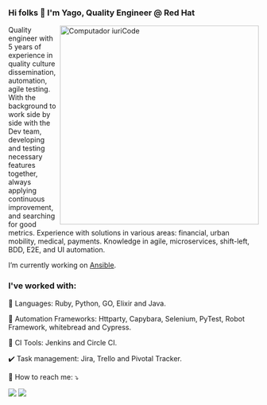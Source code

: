 ### Hi folks 👋 I'm Yago, Quality Engineer @ Red Hat
<img src="https://raw.githubusercontent.com/MicaelliMedeiros/micaellimedeiros/master/image/computer-illustration.png" min-width="400px" max-width="400px" width="400px" align="right" alt="Computador iuriCode">

<p align="left"> 
  Quality engineer with 5 years of experience in quality culture dissemination, automation, agile testing. With the background to work side by side with the Dev team, developing and testing necessary features together, always applying continuous improvement, and searching for good metrics. Experience with solutions in various areas: financial, urban mobility, medical, payments. Knowledge in agile, microservices, shift-left, BDD, E2E, and UI automation.
</p>

I’m currently working on <a href="https://github.com/ansible">Ansible</a>.

### I've worked with:
<p align="left">
  🦄 Languages: Ruby, Python, GO, Elixir and Java.
</p>

<p align="left">
  🧰 Automation Frameworks: Httparty, Capybara, Selenium, PyTest, Robot Framework, whitebread and Cypress.
</p>

<p align="left">
  💼 CI Tools: Jenkins and Circle CI.
</p>


<p align="left">
  ✔️ Task management: Jira, Trello and Pivotal Tracker.
</p>

<p align="left">
  💌 How to reach me: ⤵️
</p>

<p align="left">
  <a href="mailto:yagomarquesja@gmail.com" alt="Gmail">
  <img src="https://img.shields.io/badge/-Gmail-FF0000?style=flat-square&labelColor=FF0000&logo=gmail&logoColor=white&link=yagomarquesja@gmail.com" /></a>

  <a href="https://www.linkedin.com/in/yagomarques/?locale=en_US" alt="Linkedin">
  <img src="https://img.shields.io/badge/-Linkedin-0e76a8?style=flat-square&logo=Linkedin&logoColor=white&link=yagomarques" /></a>

